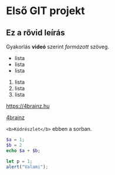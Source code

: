 # Első GIT projekt
## Ez a rővid leírás

Gyakorlás **videó** szerint *formázott* szöveg.

- lista
- lista
- lista

1. lista
2. lista
3. lista

https://4brainz.hu

[4brainz](https://4brainz.hu)

`<b>Kódrészlet</b>` ebben a sorban.

```php
$a = 1;
$b = 2
echo $a + $b;
```

```javascript
let p = 1;
alert("Valami");
```
